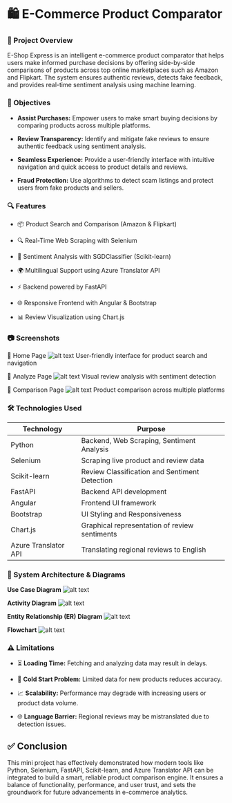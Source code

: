 # 🛍️ E-Commerce Product Comparator


### 📌 Project Overview
E-Shop Express is an intelligent e-commerce product comparator that helps users make informed purchase decisions by offering side-by-side comparisons of products across top online marketplaces such as Amazon and Flipkart. The system ensures authentic reviews, detects fake feedback, and provides real-time sentiment analysis using machine learning.

### 🎯 Objectives
- **Assist Purchases:** Empower users to make smart buying decisions by comparing products across multiple platforms.

- **Review Transparency:** Identify and mitigate fake reviews to ensure authentic feedback using sentiment analysis.

- **Seamless Experience:** Provide a user-friendly interface with intuitive navigation and quick access to product details and reviews.

- **Fraud Protection:** Use algorithms to detect scam listings and protect users from fake products and sellers.

### 🔍 Features
- 📦 Product Search and Comparison (Amazon & Flipkart)

- 🔍 Real-Time Web Scraping with Selenium

- 🧠 Sentiment Analysis with SGDClassifier (Scikit-learn)

- 🌍 Multilingual Support using Azure Translator API

- ⚡ Backend powered by FastAPI

- 🌐 Responsive Frontend with Angular & Bootstrap

- 📊 Review Visualization using Chart.js



### 📷 Screenshots
🔹 Home Page
![alt text](image.png)
User-friendly interface for product search and navigation

🔹 Analyze Page
![alt text](image-1.png)
Visual review analysis with sentiment detection

🔹 Comparison Page
![alt text](image-2.png)
Product comparison across multiple platforms

### 🛠️ Technologies Used
| Technology           | Purpose                                           |
|----------------------|---------------------------------------------------|
| Python               | Backend, Web Scraping, Sentiment Analysis         |
| Selenium             | Scraping live product and review data             |
| Scikit-learn         | Review Classification and Sentiment Detection     |
| FastAPI              | Backend API development                           |
| Angular              | Frontend UI framework                             |
| Bootstrap            | UI Styling and Responsiveness                     |
| Chart.js             | Graphical representation of review sentiments     |
| Azure Translator API | Translating regional reviews to English           |


### 🔄 System Architecture & Diagrams
**Use Case Diagram**
![alt text](image-3.png)

**Activity Diagram**
![alt text](image-4.png)

**Entity Relationship (ER) Diagram**
![alt text](image-5.png)

**Flowchart**
![alt text](image-6.png)



### ⚠️ Limitations
- ⏳ **Loading Time:** Fetching and analyzing data may result in delays.

- 🧊 **Cold Start Problem:** Limited data for new products reduces accuracy.

- 📈 **Scalability:** Performance may degrade with increasing users or product data volume.

- 🌐 **Language Barrier:** Regional reviews may be mistranslated due to detection issues.


## ✅ Conclusion
This mini project has effectively demonstrated how modern tools like Python, Selenium, FastAPI, Scikit-learn, and Azure Translator API can be integrated to build a smart, reliable product comparison engine. It ensures a balance of functionality, performance, and user trust, and sets the groundwork for future advancements in e-commerce analytics.
